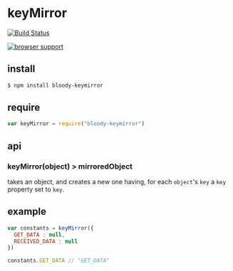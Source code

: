 # keyMirror

[![Build Status](https://travis-ci.org/bloodyowl/keymirror.svg)](https://travis-ci.org/bloodyowl/keymirror)

[![browser support](https://ci.testling.com/bloodyowl/keymirror.png)](https://ci.testling.com/bloodyowl/keymirror)

## install

```sh
$ npm install bloody-keymirror
```

## require

```javascript
var keyMirror = require("bloody-keymirror")
```

## api

### keyMirror(object) > mirroredObject

takes an object, and creates a new one having,
for each `object`'s `key` a `key` property set to
`key`.

## example

```javascript
var constants = keyMirror({
  GET_DATA : null,
  RECEIVED_DATA : null
})

constants.GET_DATA // "GET_DATA"
```

